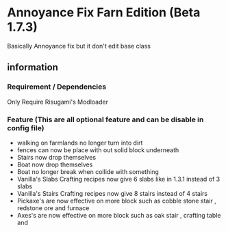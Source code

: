 # Annoyance Fix Farn Edition (Beta 1.7.3)
 Basically Annoyance fix but it don't edit base class
## information
### Requirement / Dependencies
Only Require Risugami's Modloader
### Feature (This are all optional feature and can be disable in config file)
- walking on farmlands no longer turn into dirt
- fences can now be place with out solid block underneath
- Stairs now drop themselves
- Boat now drop themselves
- Boat no longer break when collide with something
- Vanilla's Slabs Crafting recipes now give 6 slabs like in 1.3.1 instead of 3 slabs
- Vanilla's Stairs Crafting recipes now give 8 stairs instead of 4 stairs
- Pickaxe's are now effective on more block such as cobble stone stair , redstone ore and furnace
- Axes's are now effective on more block such as oak stair , crafting table and 

